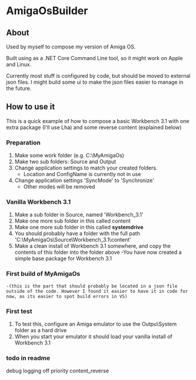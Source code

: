 # AmigaOsBuilder

## About
Used by myself to compose my version of Amiga OS.

Built using as a .NET Core Command Line tool, so it might work on Apple and Linux.

Currently most stuff is configured by code, but should be moved to external json files. I might build some ui to make the json files easier to manage in the future.

## How to use it
This is a quick example of how to compose a basic Workbench 3.1 with one extra package (I'll use Lha) and some reverse content (explained below)

### Preparation
1. Make some work folder (e.g. C:\MyAmigaOs)
2. Make two sub folders: Source and Output
4. Change application settings to match your created folders.
    - Location and ConfigName is currently not in use
5. Change application settings 'SyncMode' to 'Synchronize'
    - Other modes will be removed

### Vanilla Workbench 3.1
1. Make a sub folder in Source, named 'Workbench_3.1'
2. Make one more sub folder in this called content
3. Make one more sub folder in this called __systemdrive__
3. You should probably have a folder with the full path 'C:\MyAmigaOs\Source\Workbench_3.1\content'
4. Make a clean install of Workbench 3.1 somewhere, and copy the contents of this folder into the folder above
    -You have now created a simple base package for Workbench 3.1

### First build of MyAmigaOs
    -(this is the part that should probably be located in a json file outside of the code. However I found it easier to have it in code for now, as its easier to spot build errors in VS)

### First test
1. To test this, configure an Amiga emulator to use the Outpu\System folder as a hard drive
2. When you start your emulator it should load your vanilla install of Workbench 3.1

### todo in readme
debug logging off
priority
content_reverse